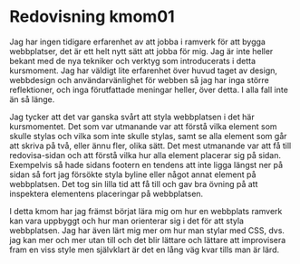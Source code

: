 ---
---
Redovisning kmom01
=========================

Jag har ingen tidigare erfarenhet av att jobba i ramverk för att bygga webbplatser, det är ett helt nytt sätt att jobba för mig. Jag är inte heller bekant med de nya tekniker och verktyg som introducerats i detta kursmoment. Jag har väldigt lite erfarenhet över huvud taget av design, webbdesign och användarvänlighet för webben så jag har inga större reflektioner, och inga förutfattade meningar heller, över detta. I alla fall inte än så länge.

Jag tycker att det var ganska svårt att styla webbplatsen i det här kursmomentet. Det som var utmanande var att förstå vilka element som skulle stylas och vilka som inte skulle stylas, samt se alla element som går att skriva på två, eller ännu fler, olika sätt. Det mest utmanande var att få till redovisa-sidan och att förstå vilka hur alla element placerar sig på sidan. Exempelvis så hade sidans footern en tendens att inte ligga längst ner på sidan så fort jag försökte styla byline eller något annat element på webbplatsen. Det tog sin lilla tid att få till och gav bra övning på att inspektera elementens placeringar på webbplatsen.

I detta kmom har jag främst börjat lära mig om hur en webbplats ramverk kan vara uppbyggt och hur man orienterar sig i det för att styla webbplatsen. Jag har även lärt mig mer om hur man stylar med CSS, dvs. jag kan mer och mer utan till och det blir lättare och lättare att improvisera fram en viss style men självklart är det en lång väg kvar tills man är lärd.
